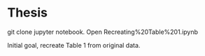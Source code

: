 # Thesis

git clone
jupyter notebook. 
Open Recreating%20Table%201.ipynb 

Initial goal, recreate Table 1 from original data.
